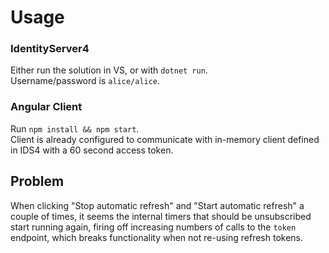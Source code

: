 # Usage
### IdentityServer4
Either run the solution in VS, or with `dotnet run`.<br>
Username/password is `alice/alice`.
### Angular Client
Run `npm install && npm start`.
<br>Client is already configured to communicate with in-memory client defined in IDS4 with a 60 second access token.

## Problem
When clicking "Stop automatic refresh" and "Start automatic refresh" a couple of times, it seems the internal timers that should be unsubscribed start running again, firing off increasing numbers of calls to the `token` endpoint, which breaks functionality when not re-using refresh tokens.